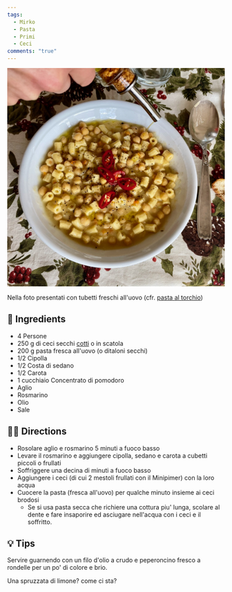 ```yaml
---
tags:
  - Mirko
  - Pasta
  - Primi
  - Ceci
comments: "true"
---
```


![](../images/pasta-e-ceci.jpeg)

Nella foto presentati con tubetti freschi all'uovo (cfr. [pasta al torchio](../Base/Pasta%20al%20torchio.md))
## 🧾 Ingredients

- 4 Persone
- 250 g di ceci secchi [cotti](../Base/Ceci%20cotti.md) o in scatola
- 200 g pasta fresca all'uovo (o ditaloni secchi)
- 1/2 Cipolla
- 1/2 Costa di sedano
- 1/2 Carota
- 1 cucchiaio Concentrato di pomodoro
- Aglio
- Rosmarino
- Olio
- Sale

## 👩‍🍳 Directions

- Rosolare aglio e rosmarino 5 minuti a fuoco basso
- Levare il rosmarino e aggiungere cipolla, sedano e carota a cubetti piccoli o frullati
- Soffriggere una decina di minuti a fuoco basso
- Aggiungere i ceci (di cui 2 mestoli frullati con il Minipimer) con la loro acqua
- Cuocere la pasta (fresca all'uovo) per qualche minuto insieme ai ceci brodosi
	- Se si usa pasta secca che richiere una cottura piu' lunga, scolare al dente e fare insaporire ed asciugare nell'acqua con i ceci e il soffritto.
## 💡 Tips

Servire guarnendo con un filo d'olio a crudo e peperoncino fresco a rondelle per un po' di colore e brio.

Una spruzzata di limone? come ci sta?




